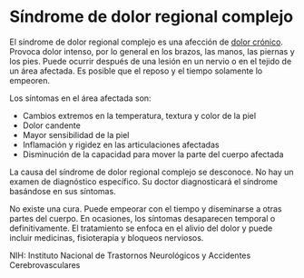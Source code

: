 Síndrome de dolor regional complejo
===================================


El síndrome de dolor regional complejo es una afección de [dolor crónico](https://medlineplus.gov/spanish/chronicpain.html). Provoca dolor intenso, por lo general en los brazos, las manos, las piernas y los pies. Puede ocurrir después de una lesión en un nervio o en el tejido de un área afectada. Es posible que el reposo y el tiempo solamente lo empeoren. 


Los síntomas en el área afectada son:

* Cambios extremos en la temperatura, textura y color de la piel
* Dolor candente
* Mayor sensibilidad de la piel
* Inflamación y rigidez en las articulaciones afectadas
* Disminución de la capacidad para mover la parte del cuerpo afectada


La causa del síndrome de dolor regional complejo se desconoce. No hay un examen de diagnóstico específico. Su doctor diagnosticará el síndrome basándose en sus síntomas. 


 No existe una cura. Puede empeorar con el tiempo y diseminarse a otras partes del cuerpo. En ocasiones, los síntomas desaparecen temporal o definitivamente. El tratamiento se enfoca en el alivio del dolor y puede incluir medicinas, fisioterapia y bloqueos nerviosos. 


NIH: Instituto Nacional de Trastornos Neurológicos y Accidentes Cerebrovasculares

